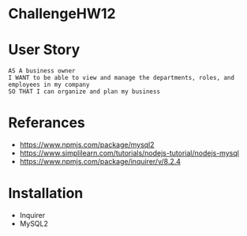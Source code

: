 # ChallengeHW12
# User Story
```
AS A business owner
I WANT to be able to view and manage the departments, roles, and employees in my company
SO THAT I can organize and plan my business
```
# Referances
* https://www.npmjs.com/package/mysql2
* https://www.simplilearn.com/tutorials/nodejs-tutorial/nodejs-mysql
* https://www.npmjs.com/package/inquirer/v/8.2.4

# Installation
* Inquirer
* MySQL2
